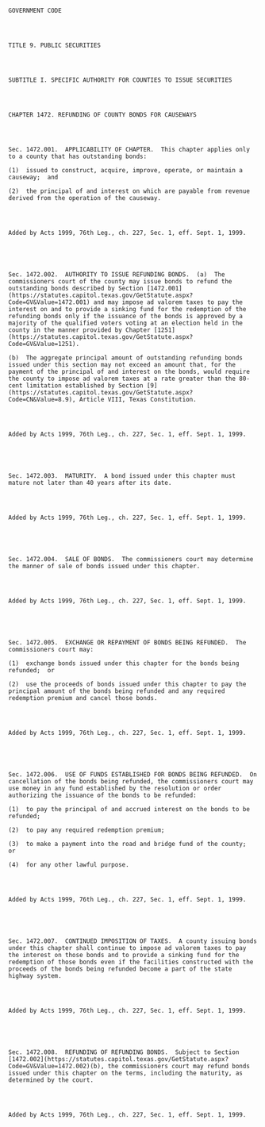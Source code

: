 ﻿
    
    
    	
    					
    
    
    GOVERNMENT CODE
    
      
    
    
    TITLE 9. PUBLIC SECURITIES
    
      
    
    
    SUBTITLE I. SPECIFIC AUTHORITY FOR COUNTIES TO ISSUE SECURITIES
    
      
    
    
    CHAPTER 1472. REFUNDING OF COUNTY BONDS FOR CAUSEWAYS
    
      
    
    
    Sec. 1472.001.  APPLICABILITY OF CHAPTER.  This chapter applies only to a county that has outstanding bonds:
    
    (1)  issued to construct, acquire, improve, operate, or maintain a causeway;  and
    
    (2)  the principal of and interest on which are payable from revenue derived from the operation of the causeway.
    
    
    
    
    Added by Acts 1999, 76th Leg., ch. 227, Sec. 1, eff. Sept. 1, 1999.
    
    
    
    
    
    Sec. 1472.002.  AUTHORITY TO ISSUE REFUNDING BONDS.  (a)  The commissioners court of the county may issue bonds to refund the outstanding bonds described by Section [1472.001](https://statutes.capitol.texas.gov/GetStatute.aspx?Code=GV&Value=1472.001) and may impose ad valorem taxes to pay the interest on and to provide a sinking fund for the redemption of the refunding bonds only if the issuance of the bonds is approved by a majority of the qualified voters voting at an election held in the county in the manner provided by Chapter [1251](https://statutes.capitol.texas.gov/GetStatute.aspx?Code=GV&Value=1251).
    
    (b)  The aggregate principal amount of outstanding refunding bonds issued under this section may not exceed an amount that, for the payment of the principal of and interest on the bonds, would require the county to impose ad valorem taxes at a rate greater than the 80-cent limitation established by Section [9](https://statutes.capitol.texas.gov/GetStatute.aspx?Code=CN&Value=8.9), Article VIII, Texas Constitution.
    
    
    
    
    Added by Acts 1999, 76th Leg., ch. 227, Sec. 1, eff. Sept. 1, 1999.
    
    
    
    
    
    Sec. 1472.003.  MATURITY.  A bond issued under this chapter must mature not later than 40 years after its date.
    
    
    
    
    Added by Acts 1999, 76th Leg., ch. 227, Sec. 1, eff. Sept. 1, 1999.
    
    
    
    
    
    Sec. 1472.004.  SALE OF BONDS.  The commissioners court may determine the manner of sale of bonds issued under this chapter.
    
    
    
    
    Added by Acts 1999, 76th Leg., ch. 227, Sec. 1, eff. Sept. 1, 1999.
    
    
    
    
    
    Sec. 1472.005.  EXCHANGE OR REPAYMENT OF BONDS BEING REFUNDED.  The commissioners court may:
    
    (1)  exchange bonds issued under this chapter for the bonds being refunded;  or
    
    (2)  use the proceeds of bonds issued under this chapter to pay the principal amount of the bonds being refunded and any required redemption premium and cancel those bonds.
    
    
    
    
    Added by Acts 1999, 76th Leg., ch. 227, Sec. 1, eff. Sept. 1, 1999.
    
    
    
    
    
    Sec. 1472.006.  USE OF FUNDS ESTABLISHED FOR BONDS BEING REFUNDED.  On cancellation of the bonds being refunded, the commissioners court may use money in any fund established by the resolution or order authorizing the issuance of the bonds to be refunded:
    
    (1)  to pay the principal of and accrued interest on the bonds to be refunded;
    
    (2)  to pay any required redemption premium;
    
    (3)  to make a payment into the road and bridge fund of the county;  or
    
    (4)  for any other lawful purpose.
    
    
    
    
    Added by Acts 1999, 76th Leg., ch. 227, Sec. 1, eff. Sept. 1, 1999.
    
    
    
    
    
    Sec. 1472.007.  CONTINUED IMPOSITION OF TAXES.  A county issuing bonds under this chapter shall continue to impose ad valorem taxes to pay the interest on those bonds and to provide a sinking fund for the redemption of those bonds even if the facilities constructed with the proceeds of the bonds being refunded become a part of the state highway system.
    
    
    
    
    Added by Acts 1999, 76th Leg., ch. 227, Sec. 1, eff. Sept. 1, 1999.
    
    
    
    
    
    Sec. 1472.008.  REFUNDING OF REFUNDING BONDS.  Subject to Section [1472.002](https://statutes.capitol.texas.gov/GetStatute.aspx?Code=GV&Value=1472.002)(b), the commissioners court may refund bonds issued under this chapter on the terms, including the maturity, as determined by the court.
    
    
    
    
    Added by Acts 1999, 76th Leg., ch. 227, Sec. 1, eff. Sept. 1, 1999.
    
    
    
    
    				
